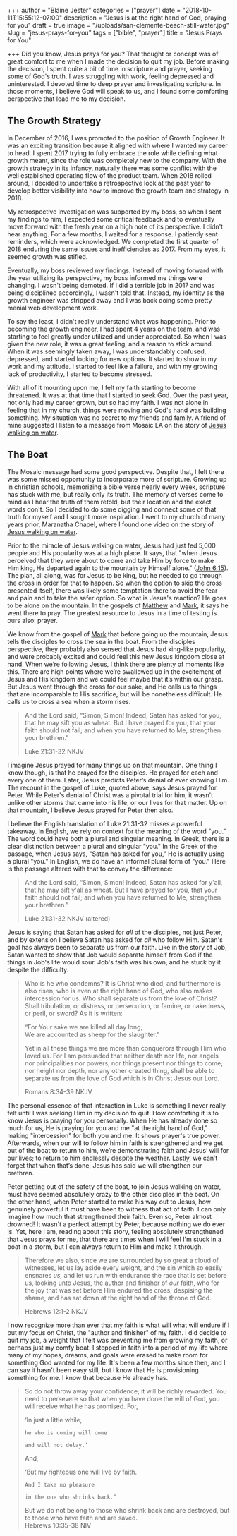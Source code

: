 +++
author = "Blaine Jester"
categories = ["prayer"]
date = "2018-10-11T15:55:12-07:00"
description = "Jesus is at the right hand of God, praying for you"
draft = true
image = "/uploads/san-clemente-beach-still-water.jpg"
slug = "jesus-prays-for-you"
tags = ["bible", "prayer"]
title = "Jesus Prays for You"

+++
Did you know, Jesus prays for you? That thought or concept was of great comfort to me when I made the decision to quit my job. Before making the decision, I spent quite a bit of time in scripture and prayer, seeking some of God's truth. I was struggling with work, feeling depressed and uninterested. I devoted time to deep prayer and investigating scripture. In those moments, I believe God will speak to us, and I found some comforting perspective that lead me to my decision.

## The Growth Strategy

In December of 2016, I was promoted to the position of Growth Engineer. It was an exciting transition because it aligned with where I wanted my career to head. I spent 2017 trying to fully embrace the role while defining what growth meant, since the role was completely new to the company. With the growth strategy in its infancy, naturally there was some conflict with the well established operating flow of the product team. When 2018 rolled around, I decided to undertake a retrospective look at the past year to develop better visibility into how to improve the growth team and strategy in 2018.

My retrospective investigation was supported by my boss, so when I sent my findings to him, I expected some critical feedback and to eventually move forward with the fresh year on a high note of its perspective. I didn't hear anything. For a few months, I waited for a response. I patiently sent reminders, which were acknowledged. We completed the first quarter of 2018 enduring the same issues and inefficiencies as 2017. From my eyes, it seemed growth was stifled.

Eventually, my boss reviewed my findings. Instead of moving forward with the year utilizing its perspective, my boss informed me things were changing. I wasn't being demoted. If I did a terrible job in 2017 and was being disciplined accordingly, I wasn't told that. Instead, my identity as the growth engineer was stripped away and I was back doing some pretty menial web development work.

To say the least, I didn't really understand what was happening. Prior to becoming the growth engineer, I had spent 4 years on the team, and was starting to feel greatly under utilized and under appreciated. So when I was given the new role, it was a great feeling, and a reason to stick around. When it was seemingly taken away, I was understandably confused, depressed, and started looking for new options. It started to show in my work and my attitude. I started to feel like a failure, and with my growing lack of productivity, I started to become stressed. 

With all of it mounting upon me, I felt my faith starting to become threatened. It was at that time that I started to seek God. Over the past year, not only had my career grown, but so had my faith. I was not alone in feeling that in my church, things were moving and God's hand was building something. My situation was no secret to my friends and family. A friend of mine suggested I listen to a message from Mosaic LA on the story of [Jesus walking on water](https://www.youtube.com/watch?v=SN2rC2JOvjk 'Watch "Second Wind"').

## The Boat

The Mosaic message had some good perspective. Despite that, I felt there was some missed opportunity to incorporate more of scripture. Growing up in christian schools, memorizing a bible verse nearly every week, scripture has stuck with me, but really only its truth. The memory of verses come to mind as I hear the truth of them retold, but their location and the exact words don't. So I decided to do some digging and connect some of that truth for myself and I sought more inspiration. I went to my church of many years prior, Maranatha Chapel, where I found one video on the story of [Jesus walking on water](https://www.youtube.com/watch?v=7r-C2VEPbWY 'Watch "Get out of the Boat"'). 

Prior to the miracle of Jesus walking on water, Jesus had just fed 5,000 people and His popularity was at a high place. It says, that "when Jesus perceived that they were about to come and take Him by force to make Him king, He departed again to the mountain by Himself alone." ([John 6:15](https://www.biblegateway.com/passage/?search=John+6%3A15&version=NKJV "John 6:15")). The plan, all along, was for Jesus to be king, but he needed to go through the cross in order for that to happen. So when the option to skip the cross presented itself, there was likely some temptation there to avoid the fear and pain and to take the safer option. So what is Jesus's reaction? He goes to be alone on the mountain. In the gospels of [Matthew](https://www.biblegateway.com/passage/?search=Matthew+14%3A23&version=NKJV "Matthew 14:23") and [Mark](https://www.biblegateway.com/passage/?search=Mark+6%3A46&version=NKJV "Mark 6:46"), it says he went there to pray. The greatest resource to Jesus in a time of testing is ours also: prayer.

We know from the gospel of [Mark](https://www.biblegateway.com/passage/?search=Mark+6%3A45&version=NKJV "Mark 6:45") that before going up the mountain, Jesus tells the disciples to cross the sea in the boat. From the disciples perspective, they probably also sensed that Jesus had king-like popularity, and were probably excited and could feel this new Jesus kingdom close at hand. When we’re following Jesus, I think there are plenty of moments like this. There are high points where we’re swallowed up in the excitement of Jesus and His kingdom and we could feel maybe that it’s within our grasp. But Jesus went through the cross for our sake, and He calls us to things that are incomparable to His sacrifice, but will be nonetheless difficult. He calls us to cross a sea when a storm rises.

> And the Lord said, “Simon, Simon! Indeed, Satan has asked for you, that he may sift you as wheat. But I have prayed for you, that your faith should not fail; and when you have returned to Me, strengthen your brethren.”
>
> Luke 21:31-32 NKJV

I imagine Jesus prayed for many things up on that mountain. One thing I know though, is that he prayed for the disciples. He prayed for each and every one of them. Later, Jesus predicts Peter’s denial of ever knowing Him. The recount in the gospel of Luke, quoted above, says Jesus prayed for Peter. While Peter's denial of Christ was a pivotal trial for him, it wasn't unlike other storms that came into his life, or our lives for that matter. Up on that mountain, I believe Jesus prayed for Peter then also. 

I believe the English translation of Luke 21:31-32 misses a powerful takeaway. In English, we rely on context for the meaning of the word "you." The word could have both a plural and singular meaning. In Greek, there is a clear distinction between a plural and singular "you." In the Greek of the passage, when Jesus says, "Satan has asked for you," He is actually using a plural "you." In English, we do have an informal plural form of "you." Here is the passage altered with that to convey the difference:

> And the Lord said, “Simon, Simon! Indeed, Satan has asked for y'all, that he may sift y'all as wheat. But I have prayed for you, that your faith should not fail; and when you have returned to Me, strengthen your brethren.”
>
> Luke 21:31-32 NKJV (altered)

Jesus is saying that Satan has asked for _all_ of the disciples, not just Peter, and by extension I believe Satan has asked for _all_ who follow Him. Satan's goal has always been to separate us from our faith. Like in the story of Job, Satan wanted to show that Job would separate himself from God if the things in Job's life would sour. Job's faith was his own, and he stuck by it despite the difficulty.

> Who is he who condemns? It is Christ who died, and furthermore is also risen, who is even at the right hand of God, who also makes intercession for us. Who shall separate us from the love of Christ? Shall tribulation, or distress, or persecution, or famine, or nakedness, or peril, or sword? As it is written:
>
> “For Your sake we are killed all day long;  
> We are accounted as sheep for the slaughter.”
>
> Yet in all these things we are more than conquerors through Him who loved us. For I am persuaded that neither death nor life, nor angels nor principalities nor powers, nor things present nor things to come, nor height nor depth, nor any other created thing, shall be able to separate us from the love of God which is in Christ Jesus our Lord.
>
> Romans 8:34-39 NKJV

The personal essence of that interaction in Luke is something I never really felt until I was seeking Him in my decision to quit. How comforting it is to know Jesus is praying for you personally. When He has already done so much for us, He is praying for you and me "at the right hand of God," making "intercession" for both you and me. It shows prayer's true power. Afterwards, when our will to follow him in faith is strengthened and we get out of the boat to return to him, we’re demonstrating faith and Jesus’ will for our lives; to return to him endlessly despite the weather. Lastly, we can’t forget that when that’s done, Jesus has said we will strengthen our brethren.

Peter getting out of the safety of the boat, to join Jesus walking on water, must have seemed absolutely crazy to the other disciples in the boat. On the other hand, when Peter started to make his way out to Jesus, how genuinely powerful it must have been to witness that act of faith. I can only imagine how much that strengthened their faith. Even so, Peter almost drowned! It wasn't a perfect attempt by Peter, because nothing we do ever is. Yet, here I am, reading about this story, feeling absolutely strengthened that Jesus prays for me, that there are times when I will feel I'm stuck in a boat in a storm, but I can always return to Him and make it through.

> Therefore we also, since we are surrounded by so great a cloud of witnesses, let us lay aside every weight, and the sin which so easily ensnares _us,_ and let us run with endurance the race that is set before us, looking unto Jesus, the author and finisher of _our_ faith, who for the joy that was set before Him endured the cross, despising the shame, and has sat down at the right hand of the throne of God.
>
> Hebrews 12:1-2 NKJV

I now recognize more than ever that my faith is what will what will endure if I put my focus on Christ, the "author and finisher" of my faith. I did decide to quit my job, a weight that I felt was preventing me from growing my faith, or perhaps just my comfy boat. I stepped in faith into a period of my life where many of my hopes, dreams, and goals were erased to make room for something God wanted for my life. It's been a few months since then, and I can say it hasn't been easy still, but I know that He is provisioning something for me. I know that because He already has.

> So do not throw away your confidence; it will be richly rewarded. You need to persevere so that when you have done the will of God, you will receive what he has promised. For,
>
> ‘In just a little while,
>
>     he who is coming will come
>
>     and will not delay.’
>
> And,
>
> ‘But my righteous one will live by faith.
>
>     And I take no pleasure
>
>     in the one who shrinks back.’
>
> But we do not belong to those who shrink back and are destroyed, but to those who have faith and are saved.  
> Hebrews 10:35-38 NIV